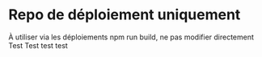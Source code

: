 # Repo de déploiement uniquement
À utiliser via les déploiements npm run build, ne pas modifier directement
Test
Test test test
